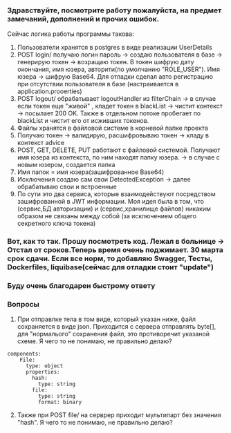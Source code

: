 ### Здравствуйте, посмотрите работу пожалуйста, на предмет замечаний, дополнений и прочих ошибок.

Сейчас логика работы программы такова:
1. Пользователи хранятся в postgres в виде реализации UserDetails
2. POST login/ получаю логин пароль -> создаю пользователя в базе -> генерирую токен -> возращаю токен. В токен шифрую дату окончания, имя юзера, авторити(по умолчанию "ROLE_USER"). Имя юзера -> шифрую Base64. Для отладки сделал авто регистрацию при отсутствии пользователя в базе (настраивается в application.prooerties)
3. POST logout/ обрабатывает logoutHandler из filterChain -> в случае если токен еще "живой" , кладет токен в blackList -> чистит контекст -> посылает 200 OK. Также в отдельном потоке пробегает по blackList и чистит его от исживших токенов.
4. Файлы хранятся в файловой системе в корневой папке проекта
5. Получаю токен -> валидирую, расшифровываю токен -> кладу в контекст advice
6. POST, GET, DELETE, PUT работают с файловой системой. Получают имя юзера из контекста, по ним находят папку юзера. -> в случае c новым юзером, создается папка
7. Имя папок = имя юзера(зашифрованное Base64)
8. Исключения создаю сам свои DetectedException -> далее обрабатываю свои и  встроенные
9. По сути это два сервиса, которые взаимодействуют посредством зашифрованной в JWT информации. Моя идея была в том, что (сервис,БД авторизации) и (сервис,хранилище файлов) никаким образом не связаны между собой (за исключением общего секретного ключа токена)

### Вот, как то так. Прошу посмотреть код. Лежал в больнице -> Отстал от сроков.Теперь время очень поджимает. 30 марта срок сдачи. Если все норм, то добавляю Swagger, Тесты, Dockerfiles, liquibase(сейчас для отладки стоит "update") 
### Буду очень благодарен быстрому ответу
### Вопросы
1. При отправлке тела в том виде, который указан ниже, файл сохраняется в виде json. Приходится с сервера отправлять byte[], для "нормалього" сохранения файл, это противоречит указаной схеме. Я чего то не понимаю, не правильно делаю?
```
components:
    File:
      type: object
      properties:
        hash:
          type: string
        file:
          type: string
          format: binary
``` 
2. Также при POST file/ на серврер приходит мультипарт без значения "hash". Я чего то не понимаю, не правильно делаю?
 
 
  
